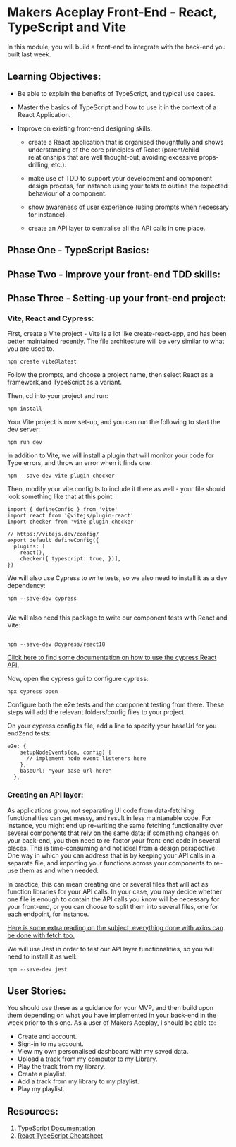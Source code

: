 # Makers Aceplay Front-End - React, TypeScript and Vite

In this module, you will build a front-end to integrate with the back-end you built last week. 

## Learning Objectives:

- Be able to explain the benefits of TypeScript, and typical use cases. 

- Master the basics of TypeScript and how to use it in the context of a React Application. 

- Improve on existing front-end designing skills:
	- create a React application that is organised thoughtfully and shows understanding of the core principles of React (parent/child relationships that are well thought-out, avoiding excessive props-drilling, etc.).

	- make use of TDD to support your development and component design process, for instance using your tests to outline the expected behaviour of a component.  

	- show awareness of user experience (using prompts when necessary for instance).

	- create an API layer to centralise all the API calls in one place.  

## Phase One - TypeScript Basics: 

## Phase Two - Improve your front-end TDD skills: 

## Phase Three - Setting-up your front-end project: 
### Vite, React and Cypress: 

First, create a Vite project - Vite is a lot like create-react-app, and has been better maintained recently. The file architecture will be very similar to what you are used to. 

```
npm create vite@latest

```

Follow the prompts, and choose a project name, then select React as a framework,and TypeScript as a variant. 

Then, cd into your project and run: 

```
npm install

```

Your Vite project is now set-up, and you can run the following to start the dev server: 

```
npm run dev

```

In addition to Vite, we will install a plugin that will monitor your code for Type errors, and throw an error when it finds one: 

```
npm --save-dev vite-plugin-checker

```

Then, modify your vite.config.ts to include it there as well - your file should look something like that at this point:

```
import { defineConfig } from 'vite'
import react from '@vitejs/plugin-react'
import checker from 'vite-plugin-checker'

// https://vitejs.dev/config/
export default defineConfig({
  plugins: [
	react(),
	checker({ typescript: true, })],
})

```

We will also use Cypress to write tests, so we also need to install it as a dev dependency: 

```
npm --save-dev cypress
 
```

We will also need this package to write our component tests with React and Vite: 

```

npm --save-dev @cypress/react18

```
[Click here to find some documentation on how to use the cypress React API.](https://docs.cypress.io/guides/component-testing/react/api)

Now, open the cypress gui to configure cypress: 

```
npx cypress open

```

Configure both the e2e tests and the component testing from there. These steps will add the relevant folders/config files to your project. 

On your cypress.config.ts file, add a line to specify your baseUrl for you end2end tests: 

```
e2e: {
    setupNodeEvents(on, config) {
      // implement node event listeners here
    },
    baseUrl: "your base url here"
  },
```

 

### Creating an API layer: 
As applications grow, not separating UI code from data-fetching functionalities can get messy, and result in less maintanable code. For instance, you might end up re-writing the same fetching functionality over several components that rely on the same data; if something changes on your back-end, you then need to re-factor your front-end code in several places. This is time-consuming and not ideal from a design perspective. One way in which you can address that is by keeping your API calls in a separate file, and importing your functions across your components to re-use them as and when needed. 

In practice, this can mean creating one or several files that will act as function libraries for your API calls. In your case, you may decide whether one file is enough to contain the API calls you know will be necessary for your front-end, or you can choose to split them into several files, one for each endpoint, for instance. 

[Here is some extra reading on the subject, everything done with axios can be done with fetch too.](https://semaphoreci.com/blog/api-layer-react)

We will use Jest in order to test our API layer functionalities, so you will need to install it as well: 

```
npm --save-dev jest
```

## User Stories: 

You should use these as a guidance for your MVP, and then build upon them depending on what you have implemented in your back-end in the week prior to this one. 
As a user of Makers Aceplay, I should be able to:

- Create and account.
- Sign-in to my account. 
- View my own personalised dashboard with my saved data. 
- Upload a track from my computer to my Library.
- Play the track from my library.
- Create a playlist.
- Add a track from my library to my playlist. 
- Play my playlist.

## Resources: 

1. [TypeScript Documentation](https://www.typescriptlang.org/docs/)
1. [React TypeScript Cheatsheet](https://react-typescript-cheatsheet.netlify.app/docs/basic/getting-started/class_components)
